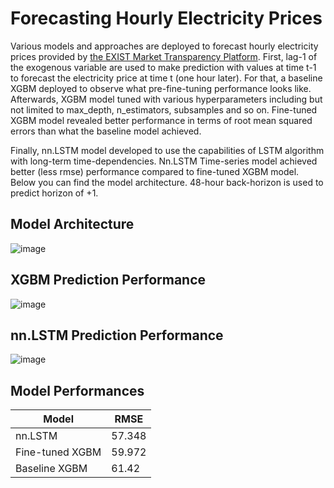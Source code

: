 # Forecasting Hourly Electricity Prices
  Various models and approaches are deployed to forecast hourly electricity prices provided by [the EXIST Market Transparency Platform](https://seffaflik.epias.com.tr/transparency/). First, lag-1 of the exogenous variable are used to make prediction with values at time t-1 to forecast the electricity price at time t (one hour later). For that, a baseline XGBM deployed to observe what pre-fine-tuning performance looks like. Afterwards, XGBM model tuned with various hyperparameters including but not limited to max_depth, n_estimators, subsamples and so on. Fine-tuned XGBM model revealed better performance in terms of root mean squared errors than what the baseline model achieved. 
  
  Finally, nn.LSTM model developed to use the capabilities of LSTM algorithm with long-term time-dependencies. Nn.LSTM Time-series model achieved better (less rmse) performance compared to fine-tuned XGBM model. Below you can find the model architecture. 48-hour back-horizon is used to predict horizon of +1.  
  
## Model Architecture  
![image](https://github.com/dfavenfre/electricity-price-forecasting/assets/118773869/9ee3babe-8637-4a73-809b-5a1ec91d2e6f) 


## XGBM Prediction Performance
![image](https://github.com/dfavenfre/electricity-price-forecasting/assets/118773869/f7c60b0f-54ae-48d7-9473-1b65f298b164)


## nn.LSTM Prediction Performance
![image](https://github.com/dfavenfre/electricity-price-forecasting/assets/118773869/ce3a63d3-5cf5-4998-8a1f-591c6bdd37aa)



## Model Performances

|Model|	RMSE|
|-----|-----|
|nn.LSTM|	57.348|
|Fine-tuned XGBM|	59.972|
|Baseline XGBM|61.42|

